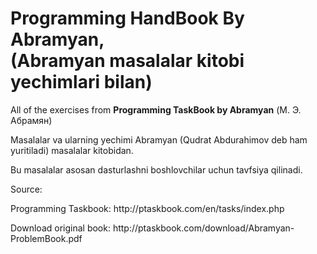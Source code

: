 # Programming HandBook By Abramyan,<br>(Abramyan masalalar kitobi yechimlari bilan)

<p>
All of the exercises from <strong>Programming TaskBook by Abramyan</strong> (М. Э. Абрамян) <br>

Masalalar va ularning yechimi Abramyan (Qudrat Abdurahimov deb ham yuritiladi) masalalar kitobidan.<br>

Bu masalalar asosan dasturlashni boshlovchilar uchun tavfsiya qilinadi.<br>

Source: <br>
<p>Programming Taskbook:
http://ptaskbook.com/en/tasks/index.php <br>
</p>
<p>Download original book:
http://ptaskbook.com/download/Abramyan-ProblemBook.pdf
</p>
</p>

